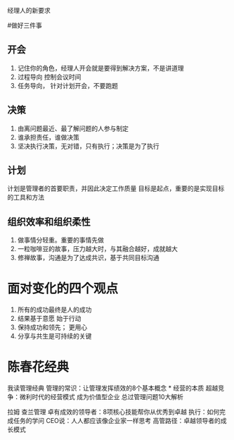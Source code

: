 
经理人的新要求

#做好三件事
## 开会
1. 记住你的角色，经理人开会就是要得到解决方案，不是讲道理
2. 过程导向 控制会议时间
3. 任务导向， 针对计划开会，不要跑题
## 决策
1. 由离问题最近、最了解问题的人参与制定
2. 谁承担责任，谁做决策
3. 坚决执行决策，无对错，只有执行；决策是为了执行
## 计划
计划是管理者的首要职责，并因此决定工作质量
目标是起点，重要的是实现目标的工具和方法
## 组织效率和组织柔性

1. 做事情分轻重。重要的事情先做
2. 一粒咖啡豆的故事，压力越大时，与其融合越好，成就越大
3. 修禅故事，沟通是为了达成共识，基于共同目标沟通

# 面对变化的四个观点
1. 所有的成功最终是人的成功
2. 结果基于意愿 始于行动
3. 保持成功和领先； 更用心
4. 分享与共生是可持续的关键

# 陈春花经典
我读管理经典
管理的常识：让管理发挥绩效的8个基本概念 *
经营的本质
超越竞争：微利时代的经营模式
成为价值型企业
总过管理问题10大解析

拉姆 查兰管理
卓有成效的领导者：8项核心技能帮你从优秀到卓越
执行：如何完成任务的学问
CEO说：人人都应该像企业家一样思考
高管路径：卓越领导者的成长模式
